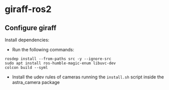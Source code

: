 # giraff-ros2

## Configure giraff
Install dependencies:
* Run the following commands: 
```shell
rosdep install --from-paths src -y --ignore-src
sudo apt install ros-humble-magic-enum libuvc-dev
colcon build --syml
```
* Install the udev rules of cameras running the `install.sh` script inside the astra_camera package